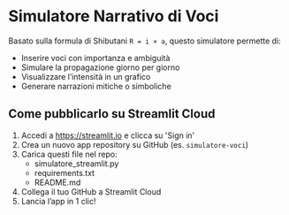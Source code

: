# Simulatore Narrativo di Voci

Basato sulla formula di Shibutani `R = i × a`, questo simulatore permette di:

- Inserire voci con importanza e ambiguità
- Simulare la propagazione giorno per giorno
- Visualizzare l’intensità in un grafico
- Generare narrazioni mitiche o simboliche

## Come pubblicarlo su Streamlit Cloud

1. Accedi a https://streamlit.io e clicca su 'Sign in'
2. Crea un nuovo app repository su GitHub (es. `simulatore-voci`)
3. Carica questi file nel repo:
   - simulatore_streamlit.py
   - requirements.txt
   - README.md
4. Collega il tuo GitHub a Streamlit Cloud
5. Lancia l’app in 1 clic!

